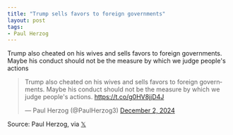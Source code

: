 ```yaml
---
title: "Trump sells favors to foreign governments"
layout: post
tags:
- Paul Herzog
---
```


Trump also cheated on his wives and sells favors to foreign governments. Maybe his conduct should not be the measure by which we judge people's actions

<blockquote class="twitter-tweet"><p lang="en" dir="ltr">Trump also cheated on his wives and sells favors to foreign governments. Maybe his conduct should not be the measure by which we judge people&#39;s actions. <a href="https://t.co/g0HV8jjD4J">https://t.co/g0HV8jjD4J</a></p>&mdash; Paul Herzog (@PaulHerzog3) <a href="https://twitter.com/PaulHerzog3/status/1863488973559009351?ref_src=twsrc%5Etfw">December 2, 2024</a></blockquote> <script async src="https://platform.twitter.com/widgets.js" charset="utf-8"></script>

Source: Paul Herzog, via [𝕏](https://x.com)
